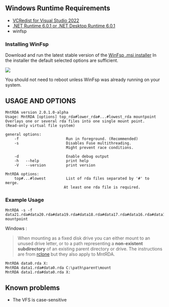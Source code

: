 ## Windows Runtime Requirements

- [VCRedist for Visual Studio 2022](https://aka.ms/vs/17/release/vc_redist.x64.exe)
- [.NET Runtime 6.0.1 or .NET Desktop Runtime 6.0.1](https://dotnet.microsoft.com/en-us/download/dotnet/6.0)
- winfsp

### Installing WinFsp

Download and run the latest stable version of the [WinFsp .msi installer](https://github.com/billziss-gh/winfsp/releases/latest)
In the installer the default selected options are sufficient.

![](https://virtio-fs.gitlab.io/winfsp-installer.png)

You should not need to reboot unless WinFsp was already running on your system.


## USAGE AND OPTIONS

```
MntRDA version 2.0.1.0-alpha
Usage: MntRDA [options] top_rda#lower_rda#...#lowest_rda mountpoint
Overlays one or several rda files into one single mount point.
(Read-only virtual file system)
   
general options:
    -f                     Run in foreground. (Recommended) 
    -s                     Disables Fuse multithreading. 
                           Might prevent race conditions.

    -d                     Enable debug output
    -h   --help            print help
    -V   --version         print version
   
MntRDA options:
    top#...#lowest         List of rda files separated by '#' to merge. 
                          At least one rda file is required. 
```

### Example Usage

```
MntRDA -s -f data21.rda#data20.rda#data19.rda#data18.rda#data17.rda#data16.rda#data15.rda#data14.rda#data13.rda#data12.rda#data11.rda#data10.rda#data9.rda#data8.rda#data7.rda#data6.rda#data5.rda#data4.rda#data3.rda#data2.rda#data1.rda#data0.rda mountpoint
```

Windows :
>When mounting as a fixed disk drive you can either mount to an unused drive letter, or to a path representing a **non-existent subdirectory** of an existing parent directory or drive.
The instructions are from [rclone](https://rclone.org/commands/rclone_mount/#mounting-modes-on-windows) but they also apply to MntRDA. 

```
MntRDA data0.rda X:
MntRDA data1.rda#data0.rda C:\path\parent\mount
MntRDA data1.rda#data0.rda X:
```

## Known problems

- The VFS is case-sensitive